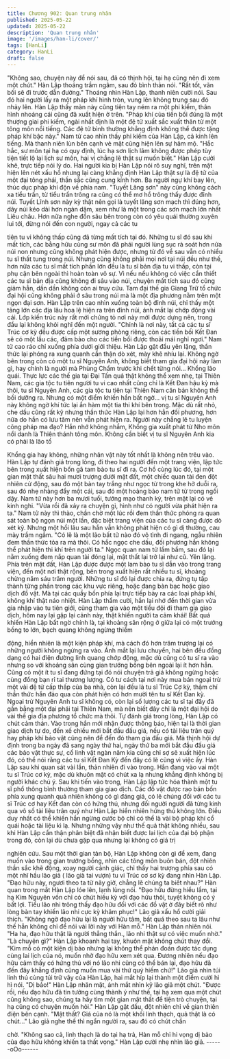 ```yaml
---
title: Chương 902: Quan trung nhân
published: 2025-05-22
updated: 2025-05-22
description: 'Quan trung nhân'
image: '/images/han-li/cover/'
tags: [HanLi]
category: HanLi
draft: false
---
```


"Không sao, chuyện này để nói sau, đã có thịnh hội, tại hạ cũng
nên đi xem một chút." Hàn Lập thoáng trầm ngâm, sau đó bình
thản nói.
"Rất tốt, vãn bối sẽ đi trước dẫn đường." Thoáng nhìn Hàn Lập,
thanh niên cười nói.
Sau đó hai người lấy ra một pháp khí hình tròn, vung lên không
trung sau đó nhảy lên. Hàn Lập thấy màn này cũng tiện tay ném
ra một phi kiếm, thân hình nhoáng cái cũng đã xuất hiện ở trên.
"Pháp khí của tiền bối đúng là một thượng giai phi kiếm, ngài nhất
định là một đệ tử xuất sắc xuất thân từ một tông môn nổi tiếng.
Các đệ tử bình thường khẳng định không thể được tặng pháp khí
bậc này." Nam tử cao nhìn thấy phi kiếm của Hàn Lập, cả kinh lên
tiếng.
Mà thanh niên lùn bên cạnh vẻ mặt cũng hiện lên sự hâm mộ.
"Hắc hắc, sư môn tại hạ có quy định, lúc hạ sơn lịch lãm không
được phép tùy tiện tiết lộ lai lịch sư môn, hai vị chẳng lẽ thật sự
muốn biết." Hàn Lập cười khẽ, trực tiếp nói lý do. Hai người kia bị
Hàn Lập nói rõ suy nghĩ, trên mặt hiện lên nét xấu hổ nhưng lại
càng khẳng định Hàn Lập thật sự là đệ tử của một đại tông phái,
thần sắc cũng cung kính hơn.
Ba người ngự khí bay lên, thúc dục pháp khí độn về phía nam.
"Tuyết Lăng sơn" này cũng không cách xa tiểu trấn, từ tiểu trấn
trông ra cũng có thể mơ hồ trông thấy được đỉnh núi. Tuyết Lĩnh
sơn này kỳ thật nên gọi là tuyết lăng sơn mạch thì đúng hơn, dãy
núi kéo dài hơn ngàn dặm, xem như là một trong các sơn mạch
lớn nhất Liêu châu. Hơn nữa nghe đồn sâu bên trong còn có yêu
quái thường xuyên lui tới, đừng nói đến con người, ngay cả các tu

tiên tu vi không thấp cũng đã từng mất tích tại đó.
Những tu sĩ đó sau khi mất tích, các bằng hữu cùng sư môn đã
phái người lùng sục rà soát hơn nửa núi non nhưng cũng không
phát hiện được, nhưng từ đó về sau vẫn có nhiều tu sĩ thất tung
trong núi. Nhưng cũng không phải mọi nơi tại núi đều như thế,
hơn nữa các tu sĩ mất tích phần lớn đều là tu sĩ bản địa tu vi thấp,
còn tại phụ cận bên ngoài thì hoàn toàn vô sự. Vì nếu nếu không
có việc cần thiết các tu sĩ bản địa cũng không đi sâu vào núi,
chuyện mất tích sau đó cũng giảm hẳn, dần dần không còn ai truy
cứu. Tam đại thế gia Giang Trữ tổ chức đại hội cũng không phải ở
sâu trong núi mà là một địa phương nằm trên một ngọn đại sơn.
Hàn Lập trên cao nhìn xuống toàn bộ đỉnh núi, chỉ thấy một tảng
lớn các địa lâu hoa lệ hiện ra trên đỉnh núi, ánh mắt lại chớp động
vài cái. Lớp kiến trúc này rất mới chứng tỏ nơi này mới được
dựng nên, trong đầu lại không khỏi nghĩ đến một người.
"Chính là nơi này, tất cả các tu sĩ Trúc cơ kỳ đều được cấp một
sương phòng riêng, còn các tiền bối Kết Đan sẽ có một lầu các,
đảm bảo cho các tiền bối được thoải mái nghỉ ngơi." Nam tử cao
ráo chỉ xuống phía dưới giới thiệu.
Hàn Lập gật đầu yên lặng, thần thức lại phóng ra xung quanh cẩn
thận dò xét, mày khẽ nhíu lại. Không ngờ bên trong còn có một tu
sĩ Nguyên Anh, không biết tham gia đại hội này làm gì, hay chính
là người mà Phùng Chẩm trước khi chết từng nói… Khổng lão
quái. Thực lực các thế gia tại Đại Tấn quả thật không thể xem
nhẹ, tại Thiên Nam, các gia tộc tu tiên người tu vi cao nhất cũng
chỉ là Kết Đan hậu kỳ mà thôi, tu sĩ Nguyên Anh, các gia tộc tu
tiên tại Thiên Nam căn bản không thể bồi dưỡng ra.
Nhưng có một điểm khiến hắn bất ngờ… vị tu sĩ Nguyên Anh này
không ngờ khí tức lại ẩn hàm một tia thi khí bên trong. Mặc dù rất
nhỏ, che dấu cũng rất kỹ nhưng thần thức Hàn Lập lại hơn hẳn
đối phương, hơn nữa do hắn có lưu tâm nên vẫn phát hiện ra.
Người này chẳng lẽ tu luyện công pháp ma đạo? Hắn nhớ không
nhầm, Khổng gia xuất phát từ Nho môn nổi danh là Thiên thánh
tông môn. Không cần biết vị tu sĩ Nguyên Anh kia có phải là lão tổ

Khổng gia hay không, những nhân vật này tốt nhất là không nên
trêu vào.
Hàn Lập tự đánh giá trong lòng, đi theo hai người đến một trang
viện, lập tức bên trong xuất hiện bốn gã tam bào tu sĩ đi ra. Cơ hồ
cùng lúc đó, tại một gian mật thất sâu hai mươi trượng dưới mặt
đất, một chiếc quan tài đen đột nhiên cử động, sau đó một bàn
tay trắng như ngọc từ trong khe hở duỗi ra, sau đó nhẹ nhàng đẩy
một cái, sau đó một hoàng bào nam tử từ trong ngồi dậy. Nam tử
này hơn ba mươi tuổi, tướng mạo thanh kỳ, trên mặt lại có vẻ
kinh nghi.
"Vừa rồi đã xảy ra chuyện gì, hình như có người vừa phát hiện ra
ta." Nam tử này thì thào, chần chờ một lúc rồi đem thần thức
phóng ra quan sát toàn bộ ngọn núi một lần, đặc biệt trang viện
của các tu sĩ càng được dò xét kỹ. Nhưng một hồi lâu sau hắn
vẫn không phát hiện có gì dị thường, cau mày trầm ngâm.
"Có lẽ là một lão bất tử nào đó vô tình đi ngang, ngẫu nhiên đem
thần thức tỏa ra mà thôi. Có hắc ngọc che dấu, đối phương hẳn
không thể phát hiện thi khí trên người ta." Ngọc quan nam tử lầm
bầm, sau đó lại nằm xuống đem nắp quan tài đóng lại, mật thất lại
trở lại như cũ.
Yên lặng.
Phía trên mặt đất, Hàn Lập được được một lam bào tu sĩ dẫn vào
trong trang viện, đến một nơi thật rộng, bên trong xuất hiện rất
nhiều tu sĩ, khoảng chừng năm sáu trăm người.
Những tu sĩ đó lại được chia ra, đứng tụ tập thành từng phần
trong các khu vực riêng, hoặc đang bàn bạc hoặc giao dịch đồ
vật. Mà tại các quầy bốn phía lại trực tiếp bày ra các loại pháp
khí, không khí thật náo nhiệt.
Hàn Lập thầm cười, hắn lại nhớ đến thời gian vừa gia nhập vào tu
tiên giới, cũng tham gia vào một tiểu đội đi tham gia giao dịch,
hôm nay lại gặp lại cảnh này, thật khiến người ta cảm khái! Bất
quá khiến Hàn Lập bất ngờ chính là, tại khoảng sân rộng ở giữa
lại có một trướng bồng to lớn, bạch quang không ngừng thiểm

động, hiển nhiên là một kiện pháp khí, mà cách đó hơn trăm
trượng lại có những người không ngừng ra vào.
Ánh mắt lại lưu chuyển, hai bên đều đồng dạng có hai điện
đường linh quang chớp động, mặc dù cũng có tu sĩ ra vào nhưng
so với khoảng sân cùng gian trướng bồng bên ngoài lại ít hơn
hẳn. Cũng có một ít tu sĩ đang đứng tại đó nói chuyện trả giá
không ngừng hoặc cùng đồng bạn rỉ tai thương lượng. Có tư cách
tại nơi này mua bán ngoại trừ một vài đệ tử cấp thấp của ba nhà,
còn lại đều là tu sĩ Trúc Cơ kỳ, thậm chí thần thức hắn đảo qua
còn phát hiện có hơn mười tên tu sĩ Kết Đan kỳ. Ngoại trừ
Nguyên Anh tu sĩ không có, còn lại số lượng các tu sĩ tại đây đã
gần bằng một đại phái tại Thiên Nam, mà nên biết đây chỉ là một
đại hội do vài thế gia địa phương tổ chức mà thôi.
Tự đánh giá trong lòng, Hàn Lập có chút cảm thán. Vào trong hắn
mới nhận được thông báo, hiện tại là thời gian giao dịch tự do,
đến xế chiều mới bắt đầu đấu giá, nếu có tài liệu trân quý hay
pháp khí bảo vật cũng nên để đến đó tham gia đấu giá. Mà thịnh
hội dự định trong ba ngày đã sang ngày thứ hai, ngày thứ ba mới
bắt đầu đấu giá các bảo vật thực sự, cổ linh vật ngàn năm kia
cũng chỉ sợ sẽ xuất hiện lúc đó, có thể nói rằng các tu sĩ Kết Đan
Kỳ đến đây có lẽ cũng vì việc ấy.
Hàn Lập sau khi quan sát vài lần, thản nhiên đi vào trong. Hắn
đang vào vai một tu sĩ Trúc cơ kỳ, mặc dù khuôn mặt có chút xa
lạ nhưng khẳng định không bị người khác chú ý. Sau khi tiến vào
trong, Hàn Lập lập tức hóa thành một tu sĩ phổ thông bình thường
tham gia giao dịch.
Các đồ vật được rao bán bốn phía xung quanh quả nhiên không
có gì đáng giá, có lẽ chúng đối với các tu sĩ Trúc cơ hay Kết đan
còn có hứng thú, nhưng đối người người đã từng kinh qua vô số
tài liệu trân quý như Hàn Lập hiển nhiên hứng thú không lớn.
Điều duy nhất có thể khiến hắn ngừng cước bộ chỉ có thể là vài
bộ pháp khí cổ quái hoặc tài liệu kì lạ.
Nhưng những vậy như thế quả thật không nhiều, sau khi Hàn Lập
cẩn thận phân biệt đã nhận biết được lai lịch của đại bộ phận
trong đó, còn lại dù chưa gặp qua nhưng lại không có giá trị

nghiên cứu. Sau một thời gian tản bộ, Hàn Lập không còn gì để
xem, đang muốn vào trong gian trướng bồng, nhìn các tông môn
buôn bán, đột nhiên thần sắc khẽ động, xoay người cảnh giác, chỉ
thấy hai trượng phía sau có một nhĩ hầu lão giả ( lão già tai vượn)
tu vi Trúc cơ sơ kỳ đang nhìn Hàn Lập.
"Đạo hữu này, ngươi theo ta từ nãy giờ, chẳng lẽ chúng ta biết
nhau?" Hàn quan trong mắt Hàn Lập lóe lên, lạnh lùng nói.
"Đạo hữu đừng hiểu lầm, tại hạ Kim Nguyên vốn chỉ có chút hiếu
kỳ với đạo hữu thôi, tuyệt không có ý bất lợi. Tiểu lão nhi trông
thấy đạo hữu đối với các đồ vật ở đây biết rõ như lòng bàn tay
khiến lão nhi cực kỳ khâm phục!" Lão giả xấu hổ cười giải thích.
"Không ngờ đạo hữu lại là người hữu tâm, bất quá theo sau ta lâu
như thế hẳn không chỉ để nói vài lời này với Hàn mỗ." Hàn Lập
thản nhiên nói.
"Ha ha, đạo hữu thật là người thẳng thắn., lão nhi thật sự có việc
muốn nhờ."
"Là chuyện gì?" Hàn Lập khoanh hai tay, khuôn mặt không chút
thay đổi.
"Kim mỗ có một kiện dị bảo nhưng lại không thể phán đoán được
tác dụng cùng lai lịch của nó, muốn nhờ đạo hữu xem xét qua.
Đương nhiên nếu đạo hữu cảm thấy có hứng thú với nó lão nhi
cũng có thể bán lại, đạo hữu đã đến đây khẳng định cũng muốn
mua vài thứ quý hiếm chứ!" Lão giả nhìn túi linh thú cùng túi trữ
vậy của Hàn Lập, hai mắt híp lại thành một điểm cười hì hì nói.
"Dị bảo!" Hàn Lập nhăn mặt, ánh mắt nhìn kỹ lão giả một chút.
"Được rồi, nếu đạo hữu đã tin tưởng cùng thành ý như thế, tại hạ
xem qua một chút cũng không sao, chúng ta hãy tìm một gian mật
thất để tiện trò chuyện, tại hạ cũng có chuyện muốn hỏi." Hàn Lập
gật đầu, đột nhiên chỉ về gian thiên điện bên cạnh.
"Mật thất? Giá của nó là một khối linh thạch, quả thật là có
chút…" Lão giả nghe thế thì ngẩn người ra, sau đó có chút chần

chờ.
"Không sao cả, linh thạch là do tại hạ trả, Hàn mỗ chỉ hi vọng dị
bảo của đạo hữu không khiến ta thất vọng." Hàn Lập cười nhẹ
nhìn lão giả.
------oOo------
